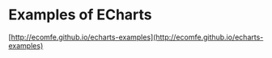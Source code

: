# Examples of ECharts

[http://ecomfe.github.io/echarts-examples](http://ecomfe.github.io/echarts-examples)